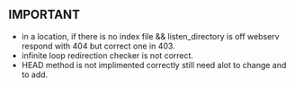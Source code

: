 ## IMPORTANT ##
- in a location, if there is no index file && listen_directory is off webserv respond with 404 but correct one in 403.
- infinite loop redirection checker is not correct.
- HEAD method is not implimented correctly still need alot to change and to add.

